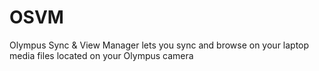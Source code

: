 # OSVM
Olympus Sync &amp; View Manager lets you sync and browse on your laptop  media files located on your Olympus camera
